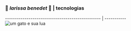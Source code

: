 ### :white_heart: *larissa benedet* :white_heart: | tecnologias
------------------------------------------------- | -----------
![um gato e sua lua](https://64.media.tumblr.com/4d6fb25b817d787557310fd9f855e05b/tumblr_ol823iKXBP1u4eu45o1_400.gifv) 


<!--
**larissabenedet/larissabenedet** is a ✨ _special_ ✨ repository because its `README.md` (this file) appears on your GitHub profile.

